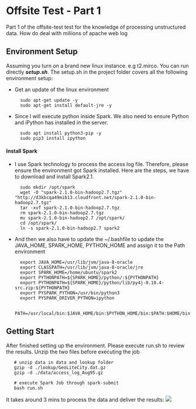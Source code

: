 # Offsite Test - Part 1
Part 1 of the offsite-test test for the knowledge of processing unstructured data. How do deal with miliions of apache web log

## Environment Setup 
Assuming you turn on a brand new linux instance. e.g t2.mirco. You can run directly ***setup.sh***. The setup.sh in the project folder covers all the following environment setup:

* Get an update of the linux environment 

        sudo apt-get update -y
        sudo apt-get install default-jre -y
    
* Since I will execute python inside Spark. We also need to ensure Python and iPython has installed in the server.

        sudo apt install python3-pip -y
        sudo pip3 install ipython

#### Install Spark 
* I use Spark technology to process the access log file. Therefore, please ensure the environment got Spark installed. Here are the steps, we have to download and install Spark2.1. 

        sudo mkdir /opt/spark
        wget -O "spark-2.1.0-bin-hadoop2.7.tgz" "http://d3kbcqa49mib13.cloudfront.net/spark-2.1.0-bin-hadoop2.7.tgz"
        tar -xvf spark-2.1.0-bin-hadoop2.7.tgz
        rm spark-2.1.0-bin-hadoop2.7.tgz
        mv spark-2.1.0-bin-hadoop2.7 /opt/spark/
        cd /opt/spark/
        ln -s spark-2.1.0-bin-hadoop2.7 spark2
    
* And then we also have to update the ~/.bashfile to update the JAVA_HOME, SPARK_HOME, PYTHON_HOME and assign it to the Path environment

        export JAVA_HOME=/usr/lib/jvm/java-8-oracle
        export CLASSPATH=/usr/lib/jvm/java-8-oracle/jre
        export SPARK_HOME=/home/ubuntu/spark2
        export PYTHONPATH=${SPARK_HOME}/python/:${PYTHONPATH}
        export PYTHONPATH=${SPARK_HOME}/python/lib/py4j-0.10.4-src.zip:${PYTHONPATH}
        export PYSPARK_PYTHON=/usr/bin/python3
        export PYSPARK_DRIVER_PYTHON=ipython
        
        PATH=/usr/local/bin:$JAVA_HOME/bin:$PYTHON_HOME/bin:$PATH:$HOME/bin


## Getting Start
After finished setting up the environment. Please execute run.sh to review the results. Unzip the two files before executing the job
        
       # unzip data in data and lookup folder
       gzip -d ./lookup/GeoLiteCity.dat.gz
       gzip -d ./data/access_log_Aug95.gz
   
       # execute Spark Job through spark-submit
       bash run.sh

It takes around 3 mins to process the data and deliver the results:
<img src="https://i.imgur.com/ad58715.png">


